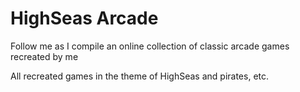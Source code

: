 # HighSeas Arcade
Follow me as I compile an online collection of classic arcade games recreated by me

All recreated games in the theme of HighSeas and pirates, etc.

